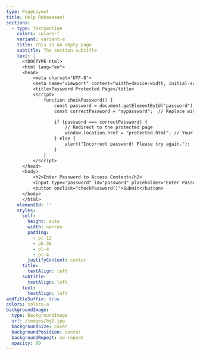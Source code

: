 ```yaml
---
type: PageLayout
title: Help Rohaaaaan!
sections:
  - type: TextSection
    colors: colors-f
    variant: variant-a
    title: This in an empty page
    subtitle: The section subtitle
    text: |
      <!DOCTYPE html>
      <html lang="en">
      <head>
          <meta charset="UTF-8">
          <meta name="viewport" content="width=device-width, initial-scale=1.0">
          <title>Password Protected Page</title>
          <script>
              function checkPassword() {
                  const password = document.getElementById("password").value;
                  const correctPassword = "mypassword";  // Replace with your desired password

                  if (password === correctPassword) {
                      // Redirect to the protected page
                      window.location.href = "protected.html"; // Your protected page
                  } else {
                      alert("Incorrect password! Please try again.");
                  }
              }
          </script>
      </head>
      <body>
          <h2>Enter Password to Access Content</h2>
          <input type="password" id="password" placeholder="Enter Password">
          <button onclick="checkPassword()">Submit</button>
      </body>
      </html>
    elementId: ''
    styles:
      self:
        height: auto
        width: narrow
        padding:
          - pt-12
          - pb-36
          - pl-4
          - pr-4
        justifyContent: center
      title:
        textAlign: left
      subtitle:
        textAlign: left
      text:
        textAlign: left
addTitleSuffix: true
colors: colors-a
backgroundImage:
  type: BackgroundImage
  url: /images/bg2.jpg
  backgroundSize: cover
  backgroundPosition: center
  backgroundRepeat: no-repeat
  opacity: 80
---
```

